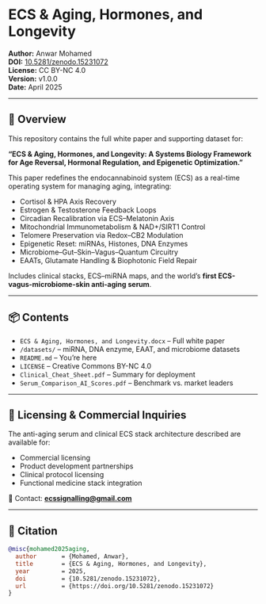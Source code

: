 # ECS & Aging, Hormones, and Longevity

**Author:** Anwar Mohamed  
**DOI:** [10.5281/zenodo.15231072](https://doi.org/10.5281/zenodo.15231072)  
**License:** CC BY-NC 4.0  
**Version:** v1.0.0  
**Date:** April 2025

---

## 🧠 Overview

This repository contains the full white paper and supporting dataset for:

**“ECS & Aging, Hormones, and Longevity: A Systems Biology Framework for Age Reversal, Hormonal Regulation, and Epigenetic Optimization.”**

This paper redefines the endocannabinoid system (ECS) as a real-time operating system for managing aging, integrating:

- Cortisol & HPA Axis Recovery  
- Estrogen & Testosterone Feedback Loops  
- Circadian Recalibration via ECS–Melatonin Axis  
- Mitochondrial Immunometabolism & NAD+/SIRT1 Control  
- Telomere Preservation via Redox–CB2 Modulation  
- Epigenetic Reset: miRNAs, Histones, DNA Enzymes  
- Microbiome–Gut–Skin–Vagus–Quantum Circuitry  
- EAATs, Glutamate Handling & Biophotonic Field Repair  

Includes clinical stacks, ECS–miRNA maps, and the world’s **first ECS-vagus-microbiome-skin anti-aging serum**.

---

## 📦 Contents

- `ECS & Aging, Hormones, and Longevity.docx` – Full white paper  
- `/datasets/` – miRNA, DNA enzyme, EAAT, and microbiome datasets  
- `README.md` – You’re here  
- `LICENSE` – Creative Commons BY-NC 4.0  
- `Clinical_Cheat_Sheet.pdf` – Summary for deployment  
- `Serum_Comparison_AI_Scores.pdf` – Benchmark vs. market leaders

---

## 💼 Licensing & Commercial Inquiries

The anti-aging serum and clinical ECS stack architecture described are available for:

- Commercial licensing  
- Product development partnerships  
- Clinical protocol licensing  
- Functional medicine stack integration

📩 Contact: **ecssignalling@gmail.com**

---

## 🔗 Citation

```bibtex
@misc{mohamed2025aging,
  author       = {Mohamed, Anwar},
  title        = {ECS & Aging, Hormones, and Longevity},
  year         = 2025,
  doi          = {10.5281/zenodo.15231072},
  url          = {https://doi.org/10.5281/zenodo.15231072}
}
